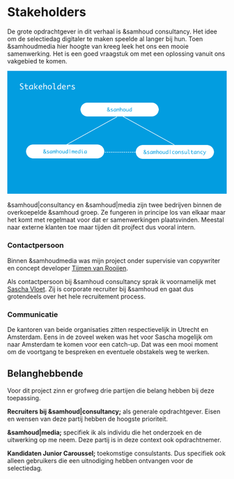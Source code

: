 # Stakeholders

De grote opdrachtgever in dit verhaal is &samhoud consultancy. Het idee om de selectiedag digitaler te maken speelde al langer bij hun. Toen &samhoudmedia hier hoogte van kreeg leek het ons een mooie samenwerking. Het is een goed vraagstuk om met een oplossing vanuit ons vakgebied te komen. 

![Stakeholder diagram](/resources/stakeholders.jpg)

&samhoud|consultancy en &samhoud|media zijn twee bedrijven binnen de overkoepelde &samhoud groep. Ze fungeren in principe los van elkaar maar het komt met regelmaat voor dat er samenwerkingen plaatsvinden. Meestal naar externe klanten toe maar tijden dit projfect dus vooral intern.

### Contactpersoon
Binnen &samhoudmedia was mijn project onder supervisie van copywriter en concept developer [Tijmen van Rooijen](https://www.linkedin.com/in/tijmen-van-rooijen-923b4561/).

Als contactpersoon bij &samhoud consultancy sprak ik voornamelijk met [Sascha Vloet](https://www.linkedin.com/in/saschavloet/). Zij is corporate recruiter bij &samhoud en gaat dus grotendeels over het hele recruitement process.

### Communicatie
De kantoren van beide organisaties zitten respectievelijk in Utrecht en Amsterdam. Eens in de zoveel weken was het voor Sascha mogelijk om naar Amsterdam te komen voor een catch-up. Dat was een mooi moment om de voortgang te bespreken en eventuele obstakels weg te werken.

## Belanghebbende
Voor dit project zinn er grofweg drie partijen die belang hebben bij deze toepassing.

**Recruiters bij &samhoud|consultancy;** als generale opdrachtgever. Eisen en wensen van deze partij hebben de hoogste prioriteit.

**&samhoud|media;** specifiek ik als individu die het onderzoek en de uitwerking op me neem. Deze partij is in deze context ook opdrachtnemer.

**Kandidaten Junior Caroussel;** toekomstige consulstants. Dus specifiek ook alleen gebruikers die een uitnodiging hebben ontvangen voor de selectiedag.